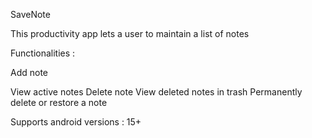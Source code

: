 SaveNote


This productivity app lets a user to maintain a list of notes


Functionalities :

Add note  

View active notes
Delete note
View deleted notes in trash
Permanently delete or restore a note



Supports android versions : 15+
